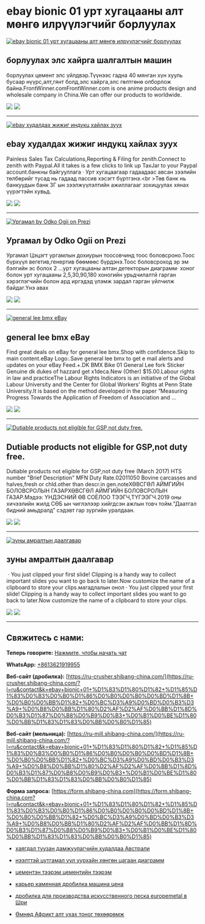 # ebay bionic 01 урт хугацааны алт мөнгө илрүүлэгчийг борлуулах

<a href="https://swt.shibang-china.com/?l=ru&img&k=ebay+bionic+01+%D1%83%D1%80%D1%82+%D1%85%D1%83%D0%B3%D0%B0%D1%86%D0%B0%D0%B0%D0%BD%D1%8B+%D0%B0%D0%BB%D1%82+%D0%BC%D3%A9%D0%BD%D0%B3%D3%A9+%D0%B8%D0%BB%D1%80%D2%AF%D2%AF%D0%BB%D1%8D%D0%B3%D1%87%D0%B8%D0%B9%D0%B3+%D0%B1%D0%BE%D1%80%D0%BB%D1%83%D1%83%D0%BB%D0%B0%D1%85" target="_blank">![ebay bionic 01 урт хугацааны алт мөнгө илрүүлэгчийг борлуулах](http://static.shibang-china.com/all-800x300/943.jpg)</a>

## борлуулах элс хайрга шалгалтын машин
борлуулах цемент элс үйлдвэр.Түүнээс гадна 40 мянган хүн хууль бусаар нүүрс,алт,гянт болд,элс хайрга,элс гөлтгөнө олборлож байна.FrontWinner.comFrontWinner.com is one anime products design and wholesale company in China.We can offer our products to worldwide.


<a href="https://whatsapp.shibangsoft.com/WhatsApp.php" target="_blank" title="WhatsApp">![](http://static.shibang-china.com/icon/whatsapp.png)</a> <a href="https://swt.shibang-china.com/?l=ru&icon&k=ebay+bionic+01+%D1%83%D1%80%D1%82+%D1%85%D1%83%D0%B3%D0%B0%D1%86%D0%B0%D0%B0%D0%BD%D1%8B+%D0%B0%D0%BB%D1%82+%D0%BC%D3%A9%D0%BD%D0%B3%D3%A9+%D0%B8%D0%BB%D1%80%D2%AF%D2%AF%D0%BB%D1%8D%D0%B3%D1%87%D0%B8%D0%B9%D0%B3+%D0%B1%D0%BE%D1%80%D0%BB%D1%83%D1%83%D0%BB%D0%B0%D1%85" target="_blank">![](http://static.shibang-china.com/icon/chat-ru.png)</a>

---

<a href="https://swt.shibang-china.com/?l=ru&img&k=ebay+bionic+01+%D1%83%D1%80%D1%82+%D1%85%D1%83%D0%B3%D0%B0%D1%86%D0%B0%D0%B0%D0%BD%D1%8B+%D0%B0%D0%BB%D1%82+%D0%BC%D3%A9%D0%BD%D0%B3%D3%A9+%D0%B8%D0%BB%D1%80%D2%AF%D2%AF%D0%BB%D1%8D%D0%B3%D1%87%D0%B8%D0%B9%D0%B3+%D0%B1%D0%BE%D1%80%D0%BB%D1%83%D1%83%D0%BB%D0%B0%D1%85" target="_blank">![ebay худалдах жижиг индукц хайлах зуух](http://static.shibang-china.com/all-800x300/240.jpg)</a>

## ebay худалдах жижиг индукц хайлах зуух
Painless Sales Tax Calculations,Reporting &amp; Filing for zenith.Connect to zenith with Paypal.All it takes is a few clicks to link up TaxJar to your Paypal account.банкны байгууллага&nbsp;&#0183;&#32;Урт хугацаагаар гадаадаас авсан зээлийн төлбөрийг тусад нь гадаад пассив хэсэгт бүртгэнэ.&lt;br &gt;Төв банк нь банкуудын банк ЗГ ын зээлжүүлэлтийн ажиллагааг зохицуулах хянах үүрэгтэйн хувьд.


<a href="https://whatsapp.shibangsoft.com/WhatsApp.php" target="_blank" title="WhatsApp">![](http://static.shibang-china.com/icon/whatsapp.png)</a> <a href="https://swt.shibang-china.com/?l=ru&icon&k=ebay+bionic+01+%D1%83%D1%80%D1%82+%D1%85%D1%83%D0%B3%D0%B0%D1%86%D0%B0%D0%B0%D0%BD%D1%8B+%D0%B0%D0%BB%D1%82+%D0%BC%D3%A9%D0%BD%D0%B3%D3%A9+%D0%B8%D0%BB%D1%80%D2%AF%D2%AF%D0%BB%D1%8D%D0%B3%D1%87%D0%B8%D0%B9%D0%B3+%D0%B1%D0%BE%D1%80%D0%BB%D1%83%D1%83%D0%BB%D0%B0%D1%85" target="_blank">![](http://static.shibang-china.com/icon/chat-ru.png)</a>

---

<a href="https://swt.shibang-china.com/?l=ru&img&k=ebay+bionic+01+%D1%83%D1%80%D1%82+%D1%85%D1%83%D0%B3%D0%B0%D1%86%D0%B0%D0%B0%D0%BD%D1%8B+%D0%B0%D0%BB%D1%82+%D0%BC%D3%A9%D0%BD%D0%B3%D3%A9+%D0%B8%D0%BB%D1%80%D2%AF%D2%AF%D0%BB%D1%8D%D0%B3%D1%87%D0%B8%D0%B9%D0%B3+%D0%B1%D0%BE%D1%80%D0%BB%D1%83%D1%83%D0%BB%D0%B0%D1%85" target="_blank">![Ургамал by Odko Ogii on Prezi](http://static.shibang-china.com/all-800x300/715.jpg)</a>

## Ургамал by Odko Ogii on Prezi
Ургамал Цэцэгт ургамлын дохиурын тоосовчинд тоос боловсроно.Тоос бүрхүүл вегетив,генертив бөөмөөс бүрдэнэ.Тоос боловсроход эр эм бэлгийн эс болох 2 …урт хугацааны алтан детекторын диаграмм&#183; хоног болон урт хугацааны 2,5,30,90,180 хоногийн урьдчилалтй гарган хэрэглэгчийн болон ард иргэдэд үлэмж зардал гарган үйлчилж байдаг.Үнэ авах


<a href="https://whatsapp.shibangsoft.com/WhatsApp.php" target="_blank" title="WhatsApp">![](http://static.shibang-china.com/icon/whatsapp.png)</a> <a href="https://swt.shibang-china.com/?l=ru&icon&k=ebay+bionic+01+%D1%83%D1%80%D1%82+%D1%85%D1%83%D0%B3%D0%B0%D1%86%D0%B0%D0%B0%D0%BD%D1%8B+%D0%B0%D0%BB%D1%82+%D0%BC%D3%A9%D0%BD%D0%B3%D3%A9+%D0%B8%D0%BB%D1%80%D2%AF%D2%AF%D0%BB%D1%8D%D0%B3%D1%87%D0%B8%D0%B9%D0%B3+%D0%B1%D0%BE%D1%80%D0%BB%D1%83%D1%83%D0%BB%D0%B0%D1%85" target="_blank">![](http://static.shibang-china.com/icon/chat-ru.png)</a>

---

<a href="https://swt.shibang-china.com/?l=ru&img&k=ebay+bionic+01+%D1%83%D1%80%D1%82+%D1%85%D1%83%D0%B3%D0%B0%D1%86%D0%B0%D0%B0%D0%BD%D1%8B+%D0%B0%D0%BB%D1%82+%D0%BC%D3%A9%D0%BD%D0%B3%D3%A9+%D0%B8%D0%BB%D1%80%D2%AF%D2%AF%D0%BB%D1%8D%D0%B3%D1%87%D0%B8%D0%B9%D0%B3+%D0%B1%D0%BE%D1%80%D0%BB%D1%83%D1%83%D0%BB%D0%B0%D1%85" target="_blank">![general lee bmx eBay](http://static.shibang-china.com/all-800x300/1529.jpg)</a>

## general lee bmx eBay
Find great deals on eBay for general lee bmx.Shop with confidence.Skip to main content.eBay Logo:.Save general lee bmx to get e mail alerts and updates on your eBay Feed.+.DK BMX Bike 01 General Lee fork Sticker Genuine dk dukes of hazzard get x1deca.New (Other) $15.00.Labour rights in law and practiceThe Labour Rights Indicators is an initiative of the Global Labour University and the Center for Global Workers’ Rights at Penn State University.It is based on the method developed in the paper “Measuring Progress Towards the Application of Freedom of Association and …


<a href="https://whatsapp.shibangsoft.com/WhatsApp.php" target="_blank" title="WhatsApp">![](http://static.shibang-china.com/icon/whatsapp.png)</a> <a href="https://swt.shibang-china.com/?l=ru&icon&k=ebay+bionic+01+%D1%83%D1%80%D1%82+%D1%85%D1%83%D0%B3%D0%B0%D1%86%D0%B0%D0%B0%D0%BD%D1%8B+%D0%B0%D0%BB%D1%82+%D0%BC%D3%A9%D0%BD%D0%B3%D3%A9+%D0%B8%D0%BB%D1%80%D2%AF%D2%AF%D0%BB%D1%8D%D0%B3%D1%87%D0%B8%D0%B9%D0%B3+%D0%B1%D0%BE%D1%80%D0%BB%D1%83%D1%83%D0%BB%D0%B0%D1%85" target="_blank">![](http://static.shibang-china.com/icon/chat-ru.png)</a>

---

<a href="https://swt.shibang-china.com/?l=ru&img&k=ebay+bionic+01+%D1%83%D1%80%D1%82+%D1%85%D1%83%D0%B3%D0%B0%D1%86%D0%B0%D0%B0%D0%BD%D1%8B+%D0%B0%D0%BB%D1%82+%D0%BC%D3%A9%D0%BD%D0%B3%D3%A9+%D0%B8%D0%BB%D1%80%D2%AF%D2%AF%D0%BB%D1%8D%D0%B3%D1%87%D0%B8%D0%B9%D0%B3+%D0%B1%D0%BE%D1%80%D0%BB%D1%83%D1%83%D0%BB%D0%B0%D1%85" target="_blank">![Dutiable products not eligible for GSP,not duty free.](http://static.shibang-china.com/all-800x300/281.jpg)</a>

## Dutiable products not eligible for GSP,not duty free.
Dutiable products not eligible for GSP,not duty free (March 2017) HTS number &quot;Brief Description&quot; MFN Duty Rate.02011050 Bovine carcasses and halves,fresh or chld.other than descr.in gen.noteХӨВСГӨЛ АЙМГИЙН БОЛОВСРОЛЫН ГАЗАРХӨВСГӨЛ АЙМГИЙН БОЛОВСРОЛЫН ГАЗАР.Мэдээ: ҮНДЭСНИЙ ӨВ СОЁЛОО ТЭЭГЧ,ТҮГЭЭГЧ.2019 оны хичээлийн жилд СӨБ ын чиглэлээр хийгдсэн ажлын товч тойм.“Даатгал бидний амьдралд” сэдэвт гар зургийн уралдаан.


<a href="https://whatsapp.shibangsoft.com/WhatsApp.php" target="_blank" title="WhatsApp">![](http://static.shibang-china.com/icon/whatsapp.png)</a> <a href="https://swt.shibang-china.com/?l=ru&icon&k=ebay+bionic+01+%D1%83%D1%80%D1%82+%D1%85%D1%83%D0%B3%D0%B0%D1%86%D0%B0%D0%B0%D0%BD%D1%8B+%D0%B0%D0%BB%D1%82+%D0%BC%D3%A9%D0%BD%D0%B3%D3%A9+%D0%B8%D0%BB%D1%80%D2%AF%D2%AF%D0%BB%D1%8D%D0%B3%D1%87%D0%B8%D0%B9%D0%B3+%D0%B1%D0%BE%D1%80%D0%BB%D1%83%D1%83%D0%BB%D0%B0%D1%85" target="_blank">![](http://static.shibang-china.com/icon/chat-ru.png)</a>

---

<a href="https://swt.shibang-china.com/?l=ru&img&k=ebay+bionic+01+%D1%83%D1%80%D1%82+%D1%85%D1%83%D0%B3%D0%B0%D1%86%D0%B0%D0%B0%D0%BD%D1%8B+%D0%B0%D0%BB%D1%82+%D0%BC%D3%A9%D0%BD%D0%B3%D3%A9+%D0%B8%D0%BB%D1%80%D2%AF%D2%AF%D0%BB%D1%8D%D0%B3%D1%87%D0%B8%D0%B9%D0%B3+%D0%B1%D0%BE%D1%80%D0%BB%D1%83%D1%83%D0%BB%D0%B0%D1%85" target="_blank">![зуны амралтын даалгавар](http://static.shibang-china.com/all-800x300/550.jpg)</a>

## зуны амралтын даалгавар
&nbsp;&#0183;&#32;You just clipped your first slide! Clipping is a handy way to collect important slides you want to go back to later.Now customize the name of a clipboard to store your clips.магадлалын онол&nbsp;&#0183;&#32;You just clipped your first slide! Clipping is a handy way to collect important slides you want to go back to later.Now customize the name of a clipboard to store your clips.


<a href="https://whatsapp.shibangsoft.com/WhatsApp.php" target="_blank" title="WhatsApp">![](http://static.shibang-china.com/icon/whatsapp.png)</a> <a href="https://swt.shibang-china.com/?l=ru&icon&k=ebay+bionic+01+%D1%83%D1%80%D1%82+%D1%85%D1%83%D0%B3%D0%B0%D1%86%D0%B0%D0%B0%D0%BD%D1%8B+%D0%B0%D0%BB%D1%82+%D0%BC%D3%A9%D0%BD%D0%B3%D3%A9+%D0%B8%D0%BB%D1%80%D2%AF%D2%AF%D0%BB%D1%8D%D0%B3%D1%87%D0%B8%D0%B9%D0%B3+%D0%B1%D0%BE%D1%80%D0%BB%D1%83%D1%83%D0%BB%D0%B0%D1%85" target="_blank">![](http://static.shibang-china.com/icon/chat-ru.png)</a>

---
## Свяжитесь с нами:

**Теперь говорите:** [Нажмите, чтобы начать чат](https://swt.shibang-china.com?l=ru&contact&k=ebay+bionic+01+%D1%83%D1%80%D1%82+%D1%85%D1%83%D0%B3%D0%B0%D1%86%D0%B0%D0%B0%D0%BD%D1%8B+%D0%B0%D0%BB%D1%82+%D0%BC%D3%A9%D0%BD%D0%B3%D3%A9+%D0%B8%D0%BB%D1%80%D2%AF%D2%AF%D0%BB%D1%8D%D0%B3%D1%87%D0%B8%D0%B9%D0%B3+%D0%B1%D0%BE%D1%80%D0%BB%D1%83%D1%83%D0%BB%D0%B0%D1%85)

**WhatsApp:**  [+8613621919955](https://whatsapp.shibangsoft.com/WhatsApp.php)

**Веб-сайт (дробилка):** [https://ru-crusher.shibang-china.com/](https://ru-crusher.shibang-china.com/?l=ru&contact&k=ebay+bionic+01+%D1%83%D1%80%D1%82+%D1%85%D1%83%D0%B3%D0%B0%D1%86%D0%B0%D0%B0%D0%BD%D1%8B+%D0%B0%D0%BB%D1%82+%D0%BC%D3%A9%D0%BD%D0%B3%D3%A9+%D0%B8%D0%BB%D1%80%D2%AF%D2%AF%D0%BB%D1%8D%D0%B3%D1%87%D0%B8%D0%B9%D0%B3+%D0%B1%D0%BE%D1%80%D0%BB%D1%83%D1%83%D0%BB%D0%B0%D1%85)

**Веб-сайт (мельница):** [https://ru-mill.shibang-china.com/](https://ru-mill.shibang-china.com/?l=ru&contact&k=ebay+bionic+01+%D1%83%D1%80%D1%82+%D1%85%D1%83%D0%B3%D0%B0%D1%86%D0%B0%D0%B0%D0%BD%D1%8B+%D0%B0%D0%BB%D1%82+%D0%BC%D3%A9%D0%BD%D0%B3%D3%A9+%D0%B8%D0%BB%D1%80%D2%AF%D2%AF%D0%BB%D1%8D%D0%B3%D1%87%D0%B8%D0%B9%D0%B3+%D0%B1%D0%BE%D1%80%D0%BB%D1%83%D1%83%D0%BB%D0%B0%D1%85)

**Форма запроса:** [https://form.shibang-china.com](https://form.shibang-china.com?l=ru&contact&k=ebay+bionic+01+%D1%83%D1%80%D1%82+%D1%85%D1%83%D0%B3%D0%B0%D1%86%D0%B0%D0%B0%D0%BD%D1%8B+%D0%B0%D0%BB%D1%82+%D0%BC%D3%A9%D0%BD%D0%B3%D3%A9+%D0%B8%D0%BB%D1%80%D2%AF%D2%AF%D0%BB%D1%8D%D0%B3%D1%87%D0%B8%D0%B9%D0%B3+%D0%B1%D0%BE%D1%80%D0%BB%D1%83%D1%83%D0%BB%D0%B0%D1%85)

* [хаягдал туузан дамжуулагчийн худалдаа Австрали](../129/%D1%85%D0%B0%D1%8F%D0%B3%D0%B4%D0%B0%D0%BB%20%D1%82%D1%83%D1%83%D0%B7%D0%B0%D0%BD%20%D0%B4%D0%B0%D0%BC%D0%B6%D1%83%D1%83%D0%BB%D0%B0%D0%B3%D1%87%D0%B8%D0%B9%D0%BD%20%D1%85%D1%83%D0%B4%D0%B0%D0%BB%D0%B4%D0%B0%D0%B0%20%D0%90%D0%B2%D1%81%D1%82%D1%80%D0%B0%D0%BB%D0%B8.md)

* [нээлттэй цутгамал уул уурхайн хөнгөн цагаан диаграмм](../130/%D0%BD%D1%8D%D1%8D%D0%BB%D1%82%D1%82%D1%8D%D0%B9%20%D1%86%D1%83%D1%82%D0%B3%D0%B0%D0%BC%D0%B0%D0%BB%20%D1%83%D1%83%D0%BB%20%D1%83%D1%83%D1%80%D1%85%D0%B0%D0%B9%D0%BD%20%D1%85%D3%A9%D0%BD%D0%B3%D3%A9%D0%BD%20%D1%86%D0%B0%D0%B3%D0%B0%D0%B0%D0%BD%20%D0%B4%D0%B8%D0%B0%D0%B3%D1%80%D0%B0%D0%BC%D0%BC.md)

* [цементэн тээрэм цементийн тээрэм](../129/%D1%86%D0%B5%D0%BC%D0%B5%D0%BD%D1%82%D1%8D%D0%BD%20%D1%82%D1%8D%D1%8D%D1%80%D1%8D%D0%BC%20%D1%86%D0%B5%D0%BC%D0%B5%D0%BD%D1%82%D0%B8%D0%B9%D0%BD%20%D1%82%D1%8D%D1%8D%D1%80%D1%8D%D0%BC.md)

* [карьер каменная дробилка машина цена](../126/%D0%BA%D0%B0%D1%80%D1%8C%D0%B5%D1%80%20%D0%BA%D0%B0%D0%BC%D0%B5%D0%BD%D0%BD%D0%B0%D1%8F%20%D0%B4%D1%80%D0%BE%D0%B1%D0%B8%D0%BB%D0%BA%D0%B0%20%D0%BC%D0%B0%D1%88%D0%B8%D0%BD%D0%B0%20%D1%86%D0%B5%D0%BD%D0%B0.md)

* [дробилка для производства искусственного песка europemetal в Шри](../126/%D0%B4%D1%80%D0%BE%D0%B1%D0%B8%D0%BB%D0%BA%D0%B0%20%D0%B4%D0%BB%D1%8F%20%D0%BF%D1%80%D0%BE%D0%B8%D0%B7%D0%B2%D0%BE%D0%B4%D1%81%D1%82%D0%B2%D0%B0%20%D0%B8%D1%81%D0%BA%D1%83%D1%81%D1%81%D1%82%D0%B2%D0%B5%D0%BD%D0%BD%D0%BE%D0%B3%D0%BE%20%D0%BF%D0%B5%D1%81%D0%BA%D0%B0%20europemetal%20%D0%B2%20%D0%A8%D1%80%D0%B8.md)

* [Өмнөд Африкт алт ухах тоног төхөөрөмж](../128/%D3%A8%D0%BC%D0%BD%D3%A9%D0%B4%20%D0%90%D1%84%D1%80%D0%B8%D0%BA%D1%82%20%D0%B0%D0%BB%D1%82%20%D1%83%D1%85%D0%B0%D1%85%20%D1%82%D0%BE%D0%BD%D0%BE%D0%B3%20%D1%82%D3%A9%D1%85%D3%A9%D3%A9%D1%80%D3%A9%D0%BC%D0%B6.md)
